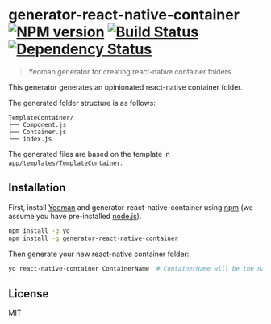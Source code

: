 # generator-react-native-container [![NPM version][npm-image]][npm-url] [![Build Status][travis-image]][travis-url] [![Dependency Status][daviddm-image]][daviddm-url]
> Yeoman generator for creating react-native container folders.

This generator generates an opinionated react-native container folder.

The generated folder structure is as follows:

```
TemplateContainer/
├── Component.js
├── Container.js
└── index.js
```

The generated files are based on the template in [`app/templates/TemplateContainer`](https://github.com/marcusmolchany/generator-react-native-container/tree/master/generators/app/templates/TemplateContainer).

## Installation

First, install [Yeoman](http://yeoman.io) and generator-react-native-container using [npm](https://www.npmjs.com/) (we assume you have pre-installed [node.js](https://nodejs.org/)).

```bash
npm install -g yo
npm install -g generator-react-native-container
```

Then generate your new react-native container folder:

```bash
yo react-native-container ContainerName  # ContainerName will be the name of your new container's folder
```

## License

MIT


[npm-image]: https://badge.fury.io/js/generator-react-native-container.svg
[npm-url]: https://npmjs.org/package/generator-react-native-container
[travis-image]: https://travis-ci.org/marcusmolchany/generator-react-native-container.svg?branch=master
[travis-url]: https://travis-ci.org/marcusmolchany/generator-react-native-container
[daviddm-image]: https://david-dm.org/marcusmolchany/generator-react-native-container.svg?theme=shields.io
[daviddm-url]: https://david-dm.org/marcusmolchany/generator-react-native-container
